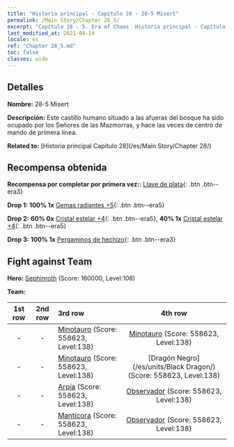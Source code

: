 ```yaml
---
title: "Historia principal - Capítulo 28 - 28-5 Misert"
permalink: /Main Story/Chapter 28_5/
excerpt: "Capítulo 28 - 5. Era of Chaos  Historia principal - Capítulo 28_5. 28-5 Misert"
last_modified_at: 2021-04-14
locale: es
ref: "Chapter 28_5.md"
toc: false
classes: wide
---
```


## Detalles

 **Nombre:** 28-5 Misert

 **Descripción:** Este castillo humano situado a las afueras del bosque ha sido ocupado por los Señores de las Mazmorras, y hace las veces de centro de mando de primera línea.

 **Related to:** [Historia principal Capítulo 28](/es/Main Story/Chapter 28/)

## Recompensa obtenida

 **Recompensa por completar por primera vez::** [Llave de plata](/es/Items/con_693/){: .btn .btn--era3}

 **Drop 1:** **100% 1x** [Gemas radiantes +5](/es/Items/mat_100/){: .btn .btn--era5}

 **Drop 2:** **60% 0x** [Cristal estelar +4](/es/Items/mat_94/){: .btn .btn--era5}, **40% 1x** [Cristal estelar +4](/es/Items/mat_94/){: .btn .btn--era5}

 **Drop 3:** **100% 1x** [Pergaminos de hechizo](/es/Items/con_694/){: .btn .btn--era3}


## Fight against Team
 **Hero:** [Sephinroth](/es/heroes/Sephinroth/) (Score: 160000, Level:108)

 **Team:**


  | 1st row | 2nd row | 3rd row | 4th row |
  |:----:|:----:|:----|:----:|
  | - | - | [Minotauro](/es/units/Minotaur/) (Score: 558623, Level:138)  | [Minotauro](/es/units/Minotaur/) (Score: 558623, Level:138)  |
  | - | - | [Minotauro](/es/units/Minotaur/) (Score: 558623, Level:138)  | [Dragón Negro](/es/units/Black Dragon/) (Score: 558623, Level:138)  |
  | - | - | [Arpía](/es/units/Harpy/) (Score: 558623, Level:138)  | [Observador](/es/units/Beholder/) (Score: 558623, Level:138)  |
  | - | - | [Mantícora](/es/units/Manticore/) (Score: 558623, Level:138)  | [Observador](/es/units/Beholder/) (Score: 558623, Level:138)  |


